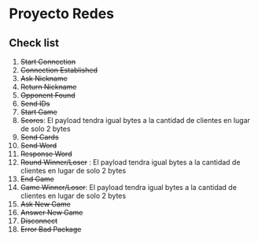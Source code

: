 # Proyecto Redes
## Check list
1. ~~Start Connection~~
2. ~~Connection Established~~
3. ~~Ask Nickname~~
4. ~~Return Nickname~~
5. ~~Opponent Found~~
6. ~~Send IDs~~
7. ~~Start Game~~
8. ~~Scores~~: El payload tendra igual bytes a la cantidad de clientes en lugar de solo 2 bytes
9. ~~Send Cards~~
10. ~~Send Word~~
11. ~~Response Word~~
12. ~~Round Winner/Loser~~ : El payload tendra igual bytes a la cantidad de clientes en lugar de solo 2 bytes
13. ~~End Game~~
14. ~~Game Winner/Loser~~: El payload tendra igual bytes a la cantidad de clientes en lugar de solo 2 bytes
15. ~~Ask New Game~~
16. ~~Answer New Game~~
17. ~~Disconnect~~
18. ~~Error Bad Package~~


